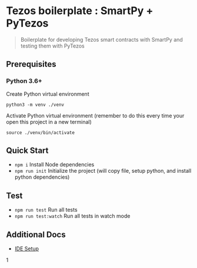 Tezos boilerplate : SmartPy + PyTezos
===

> Boilerplate for developing Tezos smart contracts with SmartPy and testing them with PyTezos

Prerequisites
---

### Python 3.6+

Create Python virtual environment
```
python3 -m venv ./venv
```
Activate Python virtual environment (remember to do this every time your open this project in a new terminal)
```
source ./venv/bin/activate
```

Quick Start
---

 - ``npm i`` Install Node dependencies
 - ``npm run init`` Initialize the project (will copy file, setup python, and install python dependencies)

Test
---

 - ``npm run test`` Run all tests
 - ``npm run test:watch`` Run all tests in watch mode

Additional Docs
---

 - [IDE Setup](docs/ide-intellij-python.md)

1
